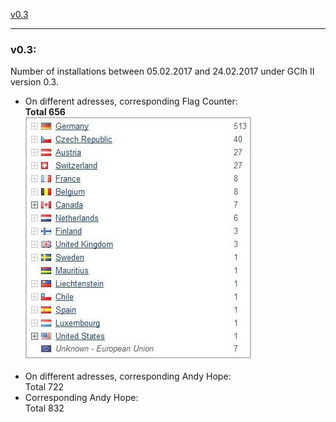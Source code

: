 
<a href="#v03" title="GClh II version 0.3 (05.02.2017 - 24.02.2017)">v0.3</a> &nbsp; 

---
### v0.3:
Number of installations between 05.02.2017 and 24.02.2017 under GClh II version 0.3.<br>
<ul><li>On different adresses, corresponding Flag Counter: <br><b>Total 656</b><br>
<img src="../images/v0.3_counter_flag.jpg" alt="v0.3_counter_flag.jpg"><br><br></li>
<li>On different adresses, corresponding Andy Hope: <br>Total 722<br></li>
<li>Corresponding Andy Hope: <br>Total 832<br></li></ul>
<br>
